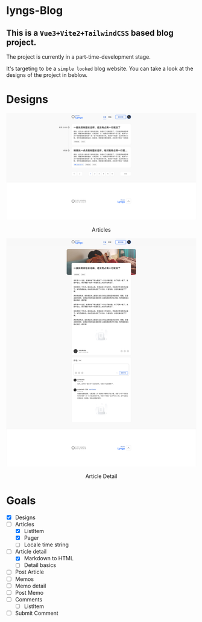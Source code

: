 # lyngs-Blog

## This is a `Vue3+Vite2+TailwindCSS` based blog project.

The project is currently in a part-time-development stage.

It's targeting to be a `simple looked` blog website.
You can take a look at the designs of the project in beblow.

# Designs
![articles](documentation/images/articles.png "Articles")
<p style="text-align: center;">Articles</p>

![article-detail](documentation/images/article-detail.png "Article Detail")
<p style="text-align: center;">Article Detail</p>

# Goals
- [x] Designs
- [ ] Articles
  - [x] ListItem
  - [x] Pager
  - [ ] Locale time string 
- [ ] Article detail
  - [x] Markdown to HTML
  - [ ] Detail basics
- [ ] Post Article
- [ ] Memos
- [ ] Memo detail
- [ ] Post Memo
- [ ] Comments
  - [ ] ListItem
- [ ] Submit Comment
